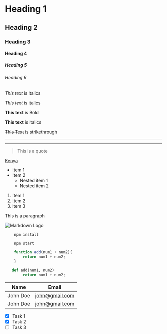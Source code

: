 <!-- Headings -->
# Heading 1
## Heading 2
### Heading 3
#### Heading 4
##### Heading 5
###### Heading 6

<!-- Italics -->

*This text* is italics

_This text_ is italics

<!-- strong/bold -->

**This text** is Bold

__This text__ is italics

<!-- StrikeThrough -->
~~This Text~~ is strikethrough

<!-- Hr -->

---
---

<!-- Blockquote -->
> This is a quote

<!-- links -->
[Kenya](http://www.google.com)

<!-- ul -->
* Item 1
* Item 2
    * Nested item 1
    * Nested item 2

<!-- ol -->
1. Item 1
1. Item 2
1. item 3

<!-- Inline Code block -->

<p>This is a paragraph</p>

<!-- Images -->
![Markdown Logo](https://markdown-here.com/img/icon256.png)

<!-- Github Markdown -->

<!-- Code Blocks -->
```
    npm install

    npm start
```

```javascript 
    function add(num1 + num2){
        return num1 + num2;
    }
```

```python 
   def add(num1, num2)
        return num1 + num2;
```

<!-- tables -->
| Name  | Email |
|-------| ------|
| John Doe | john@gmail.com |
| John Doe | john@gmail.com |

<!-- Task List -->
* [x] Task 1
* [x] Task 2
* [ ] Task 3
